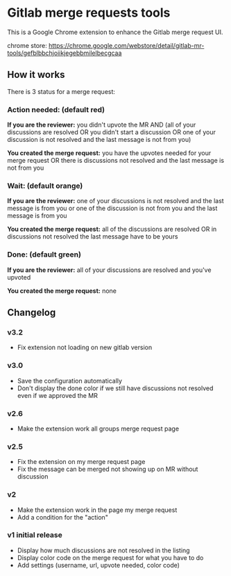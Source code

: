 # Gitlab merge requests tools

This is a Google Chrome extension to enhance the Gitlab merge request UI.

chrome store: https://chrome.google.com/webstore/detail/gitlab-mr-tools/gefblbbchjoiikjegebbmilelbecgcaa

## How it works

There is 3 status for a merge request:

### Action needed: (default red)

**If you are the reviewer:** you didn't upvote the MR AND (all of your discussions are resolved OR you didn't start a discussion OR one of your discussion is not resolved and the last message is not from you)

**You created the merge request:** you have the upvotes needed for your merge request OR there is discussions not resolved and the last message is not from you

### Wait: (default orange)

**If you are the reviewer:** one of your discussions is not resolved and the last message is from you or one of the discussion is not from you and the last message is from you

**You created the merge request:** all of the discussions are resolved OR in discussions not resolved the last message have to be yours

### Done: (default green)

**If you are the reviewer:** all of your discussions are resolved and you've upvoted

**You created the merge request:** none

## Changelog

### v3.2

* Fix extension not loading on new gitlab version

### v3.0

* Save the configuration automatically
* Don't display the done color if we still have discussions not resolved even if we approved the MR 

### v2.6

* Make the extension work all groups merge request page

### v2.5

* Fix the extension on my merge request page
* Fix the message can be merged not showing up on MR without discussion

### v2

* Make the extension work in the page my merge request
* Add a condition for the "action"

### v1 initial release

* Display how much discussions are not resolved in the listing
* Display color code on the merge request for what you have to do
* Add settings (username, url, upvote needed, color code)
